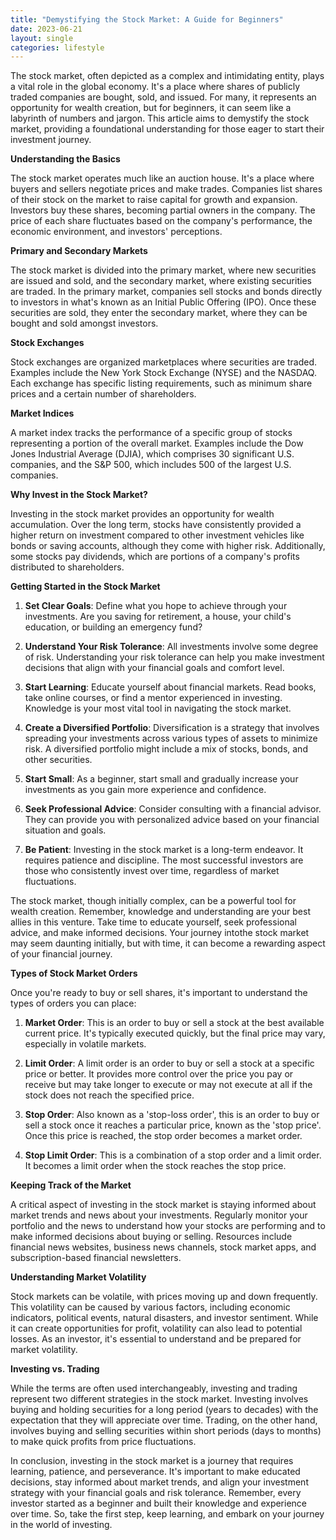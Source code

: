 ```yaml
---
title: "Demystifying the Stock Market: A Guide for Beginners"
date: 2023-06-21
layout: single
categories: lifestyle
---
```

The stock market, often depicted as a complex and intimidating entity, plays a vital role in the global economy. It's a place where shares of publicly traded companies are bought, sold, and issued. For many, it represents an opportunity for wealth creation, but for beginners, it can seem like a labyrinth of numbers and jargon. This article aims to demystify the stock market, providing a foundational understanding for those eager to start their investment journey.

**Understanding the Basics**

The stock market operates much like an auction house. It's a place where buyers and sellers negotiate prices and make trades. Companies list shares of their stock on the market to raise capital for growth and expansion. Investors buy these shares, becoming partial owners in the company. The price of each share fluctuates based on the company's performance, the economic environment, and investors' perceptions.

**Primary and Secondary Markets**

The stock market is divided into the primary market, where new securities are issued and sold, and the secondary market, where existing securities are traded. In the primary market, companies sell stocks and bonds directly to investors in what's known as an Initial Public Offering (IPO). Once these securities are sold, they enter the secondary market, where they can be bought and sold amongst investors.

**Stock Exchanges**

Stock exchanges are organized marketplaces where securities are traded. Examples include the New York Stock Exchange (NYSE) and the NASDAQ. Each exchange has specific listing requirements, such as minimum share prices and a certain number of shareholders.

**Market Indices**

A market index tracks the performance of a specific group of stocks representing a portion of the overall market. Examples include the Dow Jones Industrial Average (DJIA), which comprises 30 significant U.S. companies, and the S\&P 500, which includes 500 of the largest U.S. companies.

**Why Invest in the Stock Market?**

Investing in the stock market provides an opportunity for wealth accumulation. Over the long term, stocks have consistently provided a higher return on investment compared to other investment vehicles like bonds or saving accounts, although they come with higher risk. Additionally, some stocks pay dividends, which are portions of a company's profits distributed to shareholders.

**Getting Started in the Stock Market**

1. **Set Clear Goals**: Define what you hope to achieve through your investments. Are you saving for retirement, a house, your child's education, or building an emergency fund?

2. **Understand Your Risk Tolerance**: All investments involve some degree of risk. Understanding your risk tolerance can help you make investment decisions that align with your financial goals and comfort level.

3. **Start Learning**: Educate yourself about financial markets. Read books, take online courses, or find a mentor experienced in investing. Knowledge is your most vital tool in navigating the stock market.

4. **Create a Diversified Portfolio**: Diversification is a strategy that involves spreading your investments across various types of assets to minimize risk. A diversified portfolio might include a mix of stocks, bonds, and other securities.

5. **Start Small**: As a beginner, start small and gradually increase your investments as you gain more experience and confidence.

6. **Seek Professional Advice**: Consider consulting with a financial advisor. They can provide you with personalized advice based on your financial situation and goals.

7. **Be Patient**: Investing in the stock market is a long-term endeavor. It requires patience and discipline. The most successful investors are those who consistently invest over time, regardless of market fluctuations.

The stock market, though initially complex, can be a powerful tool for wealth creation. Remember, knowledge and understanding are your best allies in this venture. Take time to educate yourself, seek professional advice, and make informed decisions. Your journey intothe stock market may seem daunting initially, but with time, it can become a rewarding aspect of your financial journey.

**Types of Stock Market Orders**

Once you're ready to buy or sell shares, it's important to understand the types of orders you can place:

1. **Market Order**: This is an order to buy or sell a stock at the best available current price. It's typically executed quickly, but the final price may vary, especially in volatile markets.

2. **Limit Order**: A limit order is an order to buy or sell a stock at a specific price or better. It provides more control over the price you pay or receive but may take longer to execute or may not execute at all if the stock does not reach the specified price.

3. **Stop Order**: Also known as a 'stop-loss order', this is an order to buy or sell a stock once it reaches a particular price, known as the 'stop price'. Once this price is reached, the stop order becomes a market order.

4. **Stop Limit Order**: This is a combination of a stop order and a limit order. It becomes a limit order when the stock reaches the stop price.

**Keeping Track of the Market**

A critical aspect of investing in the stock market is staying informed about market trends and news about your investments. Regularly monitor your portfolio and the news to understand how your stocks are performing and to make informed decisions about buying or selling. Resources include financial news websites, business news channels, stock market apps, and subscription-based financial newsletters.

**Understanding Market Volatility**

Stock markets can be volatile, with prices moving up and down frequently. This volatility can be caused by various factors, including economic indicators, political events, natural disasters, and investor sentiment. While it can create opportunities for profit, volatility can also lead to potential losses. As an investor, it's essential to understand and be prepared for market volatility.

**Investing vs. Trading**

While the terms are often used interchangeably, investing and trading represent two different strategies in the stock market. Investing involves buying and holding securities for a long period (years to decades) with the expectation that they will appreciate over time. Trading, on the other hand, involves buying and selling securities within short periods (days to months) to make quick profits from price fluctuations.

In conclusion, investing in the stock market is a journey that requires learning, patience, and perseverance. It's important to make educated decisions, stay informed about market trends, and align your investment strategy with your financial goals and risk tolerance. Remember, every investor started as a beginner and built their knowledge and experience over time. So, take the first step, keep learning, and embark on your journey in the world of investing.